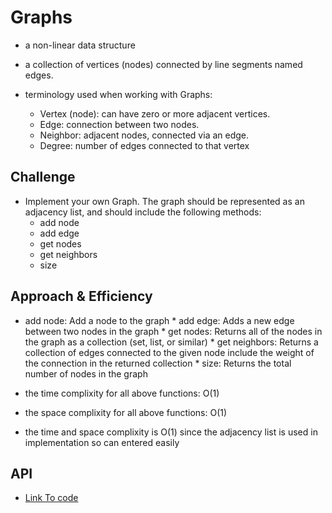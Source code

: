 # Graphs
<!-- Short summary or background information -->
* a non-linear data structure

* a collection of vertices (nodes) connected by line segments named edges.

* terminology used when working with Graphs:

  * Vertex (node): can have zero or more adjacent vertices.
  * Edge: connection between two nodes.
  * Neighbor: adjacent nodes, connected via an edge.
  * Degree: number of edges connected to that vertex

## Challenge
<!-- Description of the challenge -->
* Implement your own Graph. The graph should be represented as an adjacency list, and should include the following methods:
  * add node
  * add edge
  * get nodes
  * get neighbors
  * size

## Approach & Efficiency
<!-- What approach did you take? Why? What is the Big O space/time for this approach? -->
   * add node: Add a node to the graph
    * add edge: Adds a new edge between two nodes in the graph
    * get nodes: Returns all of the nodes in the graph as a collection (set, list, or similar)
    * get neighbors: Returns a collection of edges connected to the given node include the weight of the connection in the returned collection
    * size: Returns the total number of nodes in the graph

   * the time complixity for all above functions: O(1)
   * the space complixity for all above functions: O(1) 
   * the time and space complixity is O(1) since the adjacency list is used in implementation so can entered easily

## API
<!-- Description of each method publicly available in your Graph -->
* [Link To code](app/src/main/java/code35/Graph.java)
